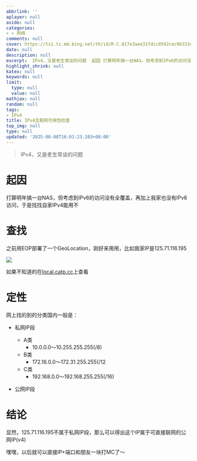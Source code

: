 ```yaml
---
abbrlink: ''
aplayer: null
aside: null
categories:
- - 网络
comments: null
cover: https://ts1.tc.mm.bing.net/th/id/R-C.817e3aee31fdcc8592cec9b333c8dd7e?rik=Oc%2fMCSugodyXAg&pid=ImgRaw&r=0
date: null
description: null
excerpt:  IPv4，又是老生常谈的问题  起因 打算明年搞一台NAS，但考虑到IPv6的访问没有全覆盖，再加上我家也没有IPv6访问，于是找找自家IPv4能用不 查找 之前用EOP部署了一个GeoLocation，刚好来用用，比如我家IP是125.71.116.195  如果不知道的在local.catp.cc上查看 定性 网上找的到的分类国内一般是：   私网IP段  A类  10.0.0.0～10.2...
highlight_shrink: null
katex: null
keywords: null
limit:
  type: null
  value: null
mathjax: null
random: null
tags:
- IPv4
title: IPv4互联网可用性检查
top_img: null
type: null
updated: '2025-08-08T16:01:23.203+08:00'
---
```

> IPv4，又是老生常谈的问题

# 起因

打算明年搞一台NAS，但考虑到IPv6的访问没有全覆盖，再加上我家也没有IPv6访问，于是找找自家IPv4能用不

# 查找

之前用EOP部署了一个GeoLocation，刚好来用用，比如我家IP是125.71.116.195

![](https://bgithub.xyz/awaidea/pics/raw/main/25/8/46066edad9fad9d1d9d00478631858a3.png)

如果不知道的在[local.catp.cc](https://local.catp.cc)上查看

# 定性

网上找的到的分类国内一般是：

- 私网IP段
  
  - A类
    - 10.0.0.0～10.255.255.255(/8)
  - B类
    - 172.16.0.0～172.31.255.255(/12
  - C类
    - 192.168.0.0～192.168.255.255(/16)
- 公网IP段

# 结论

显然，125.71.116.195不属于私网IP段，那么可以得出这个IP属于可直接联网的公网IP(v4)

嘿嘿，以后就可以直接IP+端口和朋友一块打MC了～

